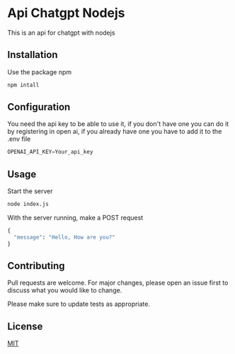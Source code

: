 # Api Chatgpt Nodejs

This is an api for chatgpt with nodejs

## Installation

Use the package npm

```bash
npm intall
```

## Configuration

You need the api key to be able to use it, if you don't have one you can do it by registering in open ai,
if you already have one you have to add it to the .env file

```python
OPENAI_API_KEY=Your_api_key
```

## Usage

Start the server

```bash
node index.js
```

With the server running, make a POST request

```python
{
  "message": "Hello, How are you?"
}
```

## Contributing

Pull requests are welcome. For major changes, please open an issue first
to discuss what you would like to change.

Please make sure to update tests as appropriate.

## License

[MIT](https://choosealicense.com/licenses/mit/)
